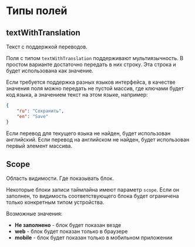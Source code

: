 # Типы полей

## textWithTranslation

Текст с поддержкой переводов.

Поля с типом `textWithTranslation` поддерживают мультиязычность. В простом варианте достаточно передать в них строку. Эта строка и будет использована как значение.

Если требуется поддержка разных языков интерфейса, в качестве значения поля можно передать не пустой массив, где ключами будет код языка, а значением текст на этом языке, например:

```json
{
    "ru": "Сохранить",
    "en": "Save"
}
```

Если перевод для текущего языка не найден, будет использован английский. Если перевод на английском не найден, будет использован первый элемент массива.

## Scope

Область видимости. Где показывать блок.

Некоторые блоки записи таймлайна имеют параметр `scope`. Если он заполнен, то видимость соответствующего блока будет ограничена только конкретным типом устройства.

Возможные значения:

- **Не заполнено** - блок будет показан везде
- **web** - блок будет показан только в браузере
- **mobile** - блок будет показан только в мобильном приложении